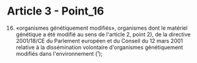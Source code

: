 # Article 3 - Point_16

16) «organismes génétiquement modifiés», organismes dont le matériel génétique a été modifié au sens de l'article 2, point 2), de la directive 2001/18/CE du Parlement européen et du Conseil du 12 mars 2001 relative à la dissémination volontaire d'organismes génétiquement modifiés dans l'environnement (¹);